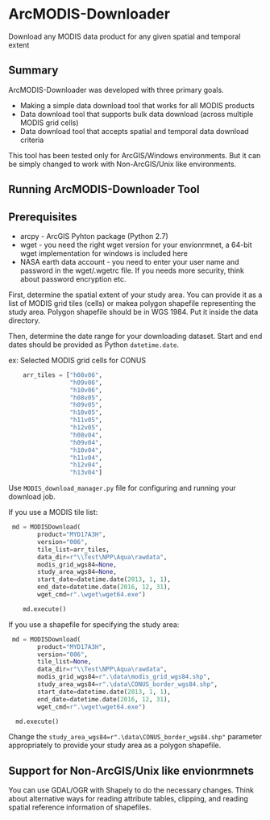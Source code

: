 # ArcMODIS-Downloader
Download any MODIS data product for any given spatial and temporal extent

## Summary
ArcMODIS-Downloader was developed with three primary goals.

* Making a simple data download tool that works for all MODIS products
* Data download tool that supports bulk data download (across multiple MODIS grid cells)
* Data download tool that accepts spatial and temporal data download criteria

This tool has been tested only for ArcGIS/Windows environments. But it can be simply changed to work with Non-ArcGIS/Unix like environments.

## Running ArcMODIS-Downloader Tool

## Prerequisites
* arcpy - ArcGIS Pyhton package (Python 2.7)
* wget - you need the right wget version for your envionrmnet, a 64-bit wget implementation for windows is included here
* NASA earth data account - you need to enter your user name and password in the wget/.wgetrc file. If you needs more security, think about password encryption etc.

First, determine the spatial extent of your study area. You can provide it as a list of MODIS grid tiles (cells) or makea polygon shapefile representing the study area. Polygon shapefile should be in WGS 1984. Put it inside the data directory.

Then, determine the date range for your downloading dataset. Start and end dates should be provided as Python `datetime.date`.

ex: Selected MODIS grid cells for CONUS

```Python
    arr_tiles = ["h08v06",
                 "h09v06",
                 "h10v06",
                 "h08v05",
                 "h09v05",
                 "h10v05",
                 "h11v05",
                 "h12v05",
                 "h08v04",
                 "h09v04",
                 "h10v04",
                 "h11v04",
                 "h12v04",
                 "h13v04"]
```

Use `MODIS_download_manager.py` file for configuring and running your download job. 

If you use a MODIS tile list:

```Python
 md = MODISDownload(
        product="MYD17A3H",
        version="006",
        tile_list=arr_tiles,
        data_dir=r"\\Test\NPP\Aqua\rawdata",
        modis_grid_wgs84=None,
        study_area_wgs84=None,
        start_date=datetime.date(2013, 1, 1),
        end_date=datetime.date(2016, 12, 31),
        wget_cmd=r".\wget\wget64.exe")

    md.execute()
```

If you use a shapefile for specifying the study area:

```Python
 md = MODISDownload(
        product="MYD17A3H",
        version="006",
        tile_list=None,
        data_dir=r"\\Test\NPP\Aqua\rawdata",
        modis_grid_wgs84=r".\data\modis_grid_wgs84.shp",
        study_area_wgs84=r".\data\CONUS_border_wgs84.shp",
        start_date=datetime.date(2013, 1, 1),
        end_date=datetime.date(2016, 12, 31),
        wget_cmd=r".\wget\wget64.exe")

  md.execute()
```

Change the `study_area_wgs84=r".\data\CONUS_border_wgs84.shp"` parameter appropriately to provide your study area as a polygon shapefile.

## Support for Non-ArcGIS/Unix like envionrmnets

You can use GDAL/OGR with Shapely to do the necessary changes. Think about alternative ways for reading attribute tables, clipping, and reading spatial reference information of shapefiles.
